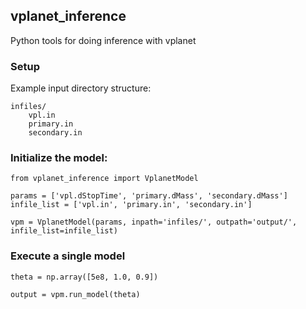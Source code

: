 ## vplanet_inference

Python tools for doing inference with vplanet

### Setup

Example input directory structure:
```
infiles/
    vpl.in
    primary.in
    secondary.in
```
### Initialize the model:
```
from vplanet_inference import VplanetModel

params = ['vpl.dStopTime', 'primary.dMass', 'secondary.dMass']
infile_list = ['vpl.in', 'primary.in', 'secondary.in']

vpm = VplanetModel(params, inpath='infiles/', outpath='output/', infile_list=infile_list)
```

### Execute a single model
```
theta = np.array([5e8, 1.0, 0.9])

output = vpm.run_model(theta)
```